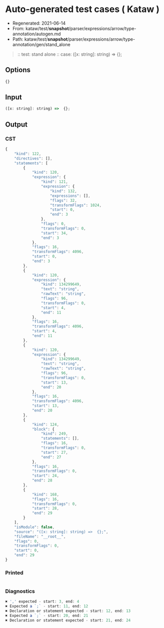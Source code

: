 # Auto-generated test cases ( Kataw )
- Regenerated: 2021-06-14
- From: kataw/test/__snapshot__/parser/expressions/arrow/type-annotation/autogen.md
- Path: kataw/test/__snapshot__/parser/expressions/arrow/type-annotation/gen/stand_alone
> :: test: stand alone
> :: case: ([x: string]: string) =>  {};
## Options

`````js
{}
`````
## Input

`````js
([x: string]: string) =>  {};
`````
## Output

### CST

```javascript
{
    "kind": 122,
    "directives": [],
    "statements": [
        {
            "kind": 120,
            "expression": {
                "kind": 121,
                "expression": {
                    "kind": 132,
                    "expressions": [],
                    "flags": 32,
                    "transformFlags": 1024,
                    "start": 0,
                    "end": 3
                },
                "flags": 0,
                "transformFlags": 0,
                "start": 34,
                "end": 3
            },
            "flags": 16,
            "transformFlags": 4096,
            "start": 0,
            "end": 3
        },
        {
            "kind": 120,
            "expression": {
                "kind": 134299649,
                "text": "string",
                "rawText": "string",
                "flags": 96,
                "transformFlags": 0,
                "start": 4,
                "end": 11
            },
            "flags": 16,
            "transformFlags": 4096,
            "start": 4,
            "end": 11
        },
        {
            "kind": 120,
            "expression": {
                "kind": 134299649,
                "text": "string",
                "rawText": "string",
                "flags": 96,
                "transformFlags": 0,
                "start": 13,
                "end": 20
            },
            "flags": 16,
            "transformFlags": 4096,
            "start": 13,
            "end": 20
        },
        {
            "kind": 124,
            "block": {
                "kind": 249,
                "statements": [],
                "flags": 16,
                "transformFlags": 0,
                "start": 27,
                "end": 27
            },
            "flags": 16,
            "transformFlags": 0,
            "start": 24,
            "end": 28
        },
        {
            "kind": 168,
            "flags": 16,
            "transformFlags": 0,
            "start": 28,
            "end": 29
        }
    ],
    "isModule": false,
    "source": "([x: string]: string) =>  {};",
    "fileName": "__root__",
    "flags": 0,
    "transformFlags": 0,
    "start": 0,
    "end": 29
}
```

### Printed

```javascript

```

### Diagnostics

```javascript
✖ ',' expected - start: 3, end: 4
✖ Expected a `;` - start: 11, end: 12
✖ Declaration or statement expected - start: 12, end: 13
✖ Expected a `;` - start: 20, end: 21
✖ Declaration or statement expected - start: 21, end: 24

```

